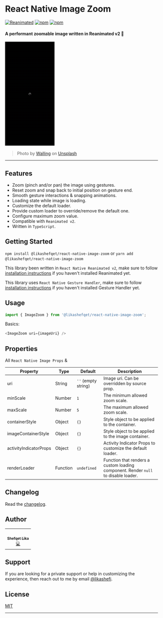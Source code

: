 # React Native Image Zoom

[![Reanimated](https://img.shields.io/badge/Reanimated-v2-blue)](https://github.com/likashefqet/react-native-image-zoom) [![npm](https://img.shields.io/github/license/likashefqet/react-native-image-zoom)](https://github.com/likashefqet/react-native-image-zoom) [![npm](https://img.shields.io/badge/types-included-blue)](https://github.com/likashefqet/react-native-image-zoom)

#### A performant zoomable image written in Reanimated v2 🚀

![React Native Image Zoom](./demo.gif)
>Photo by [Walling](https://unsplash.com/photos/XLqiL-rz4V8) on [Unsplash](https://unsplash.com/)

---

## Features

- Zoom (pinch and/or pan) the image using gestures.
- Reset zoom and snap back to initial position on gesture end.
- Smooth gesture interactions & snapping animations.
- Loading state while image is loading.
- Customize the default loader.
- Provide custom loader to override/remove the default one.
- Configure maximum zoom value.
- Compatible with `Reanimated v2`.
- Written in `TypeScript`.

## Getting Started

`npm install @likashefqet/react-native-image-zoom`
or `yarn add @likashefqet/react-native-image-zoom`


This library been written in `React Native Reanimated v2`, make sure to follow [installation instructions](https://docs.swmansion.com/react-native-reanimated/docs/fundamentals/installation) if you haven't installed Reanimated yet.

This library uses `React Native Gesture Handler`, make sure to follow [installation instructions](https://docs.swmansion.com/react-native-gesture-handler/docs/) if you haven't installed Gesture Handler yet.
## Usage

```javascript
import { ImageZoom } from '@likashefqet/react-native-image-zoom';
```

Basics:
```javascript
<ImageZoom uri={imageUri} />
```

## Properties
All `React Native Image Props` &

| Property | Type | Default | Description |
|-----------------|----------|-------|--------------------------------------------------------------|
| uri | String | `''` (empty string) | Image uri. Can be overridden by source prop. |
| minScale | Number | `1` | The minimum allowed zoom scale. |
| maxScale | Number | `5` | The maximum allowed zoom scale.|
| containerStyle | Object | `{}` | Style object to be applied to the container. |
| imageContainerStyle | Object | `{}` | Style object to be applied to the image container. |
| activityIndicatorProps | Object | `{}` | Activity Indicator Props to customize the default loader. |
| renderLoader | Function | `undefined` | Function that renders a custom loading component. Render `null` to disable loader. |


## Changelog

Read the [changelog](CHANGELOG.md).

## Author

<!-- prettier-ignore-start -->
<!-- markdownlint-disable -->
<table>
  <tr>
    <td align="center"><a href="https://github.com/likashefqet"><img src="https://avatars.githubusercontent.com/u/22661589?v=4?s=96" width="96px;" alt=""/><br /><sub><b>Shefqet Lika</b></sub></a><br /><a href="https://github.com/likashefqet/react-native-image-zoom/commits?author=likashefqet" title="Code">💻</a></td>
  </tr>
</table>
<!-- markdownlint-restore -->
<!-- prettier-ignore-end -->

<!-- ## Sponsor & Support -->
## Support

<!-- To keep this library maintained and up-to-date please consider [sponsoring it on GitHub](https://github.com/sponsors/likashefqet). Or i -->
If you are looking for a private support or help in customizing the experience, then reach out to me by email [@likashefi](mailto:likashefi@gmail.com).

## License

[MIT](./LICENSE)

---

<!-- 
## Contributing

See the [contributing guide](CONTRIBUTING.md) to learn how to contribute to the repository and the development workflow.

## License

MIT -->
